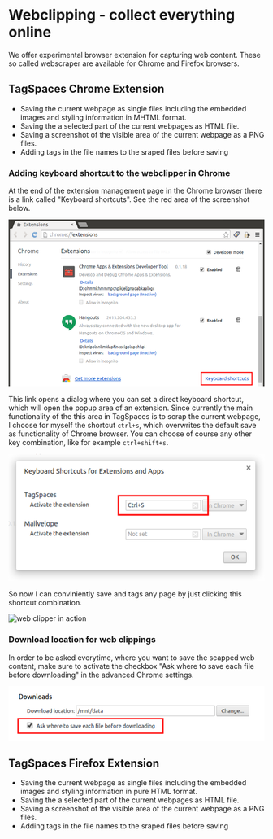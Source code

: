 # Webclipping - collect everything online

We offer experimental browser extension for capturing web content. These so called webscraper are available for Chrome and Firefox browsers.

## TagSpaces Chrome Extension

* Saving the current webpage as single files including the embedded images and styling information in MHTML format.
* Saving the a selected part of the current webpages as HTML file.
* Saving a screenshot of the visible area of the current webpage as a PNG files.
* Adding tags in the file names to the sraped files before saving

### Adding keyboard shortcut to the webclipper in Chrome
At the end of the extension management page in the Chrome browser there is a link called "Keyboard shortcuts". See the red area of the screenshot below.

![open the chrome extension shortcut configuration](/media/chrome-shortcuts-config.png)

This link opens a dialog where you can set a direct keyboard shortcut, which will open the popup area of an extension. Since currently the main functionality of the this area in TagSpaces is to scrap the current webpage, I choose for myself the shortcut `ctrl+s`, which overwrites the default save as functionality of Chrome browser. You can choose of course any other key combination, like for example `ctrl+shift+s`.

![setting ctrl+s as keyboard shortcut for the web clipper](/media/chrome-set-extension-shortcut.png)

So now I can conviniently save and tags any page by just clicking this shortcut combination.

![web clipper in action](/media/tagspaces-web-scrapping.png)

### Download location for web clippings

In order to be asked everytime, where you want to save the scapped web content, make sure to activate the checkbox "Ask where to save each file before downloading" in the advanced Chrome settings.

![enable asking where to save the files in Chrome](/media/chrome-ask-where-to-save.png)


## TagSpaces Firefox Extension

* Saving the current webpage as single files including the embedded images and styling information in pure HTML format.
* Saving the a selected part of the current webpages as HTML file.
* Saving a screenshot of the visible area of the current webpage as a PNG files.
* Adding tags in the file names to the sraped files before saving
